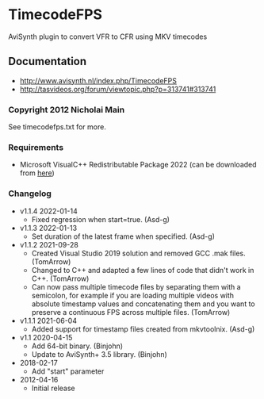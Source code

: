 # TimecodeFPS
AviSynth plugin to convert VFR to CFR using MKV timecodes

## Documentation
* http://www.avisynth.nl/index.php/TimecodeFPS
* http://tasvideos.org/forum/viewtopic.php?p=313741#313741

### Copyright 2012 Nicholai Main
See timecodefps.txt for more.

### Requirements

- Microsoft VisualC++ Redistributable Package 2022 (can be downloaded from [here](https://github.com/abbodi1406/vcredist/releases))

### Changelog
* v1.1.4 2022-01-14
    - Fixed regression when start=true. (Asd-g)
* v1.1.3 2022-01-13
    - Set duration of the latest frame when specified. (Asd-g)
* v1.1.2 2021-09-28
    - Created Visual Studio 2019 solution and removed GCC .mak files. (TomArrow)
    - Changed to C++ and adapted a few lines of code that didn't work in C++. (TomArrow)
    - Can now pass multiple timecode files by separating them with a semicolon, for example if you are loading multiple videos with absolute timestamp values and concatenating them and you want to preserve a continuous FPS across multiple files. (TomArrow)
* v1.1.1 2021-06-04
    - Added support for timestamp files created from mkvtoolnix. (Asd-g)
* v1.1 2020-04-15
    - Add 64-bit binary. (Binjohn)
    - Update to AviSynth+ 3.5 library. (Binjohn)
* 2018-02-17
    - Add "start" parameter
* 2012-04-16
    - Initial release